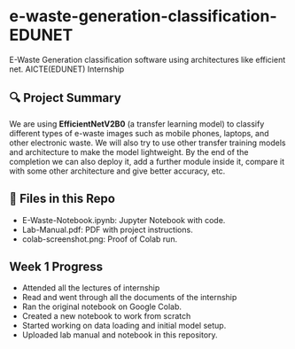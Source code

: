# e-waste-generation-classification-EDUNET
E-Waste Generation classification software using architectures like efficient net. AICTE(EDUNET) Internship

## 🔍 Project Summary
We are using **EfficientNetV2B0** (a transfer learning model) to classify different types of e-waste images such as mobile phones, laptops, and other electronic waste. We will also try to use other transfer training models and architecture to make the model lightweight. By the end of the completion we can also deploy it, add a further module inside it, compare it with some other architecture and give better accuracy, etc.

## 📂 Files in this Repo
- E-Waste-Notebook.ipynb: Jupyter Notebook with code.
- Lab-Manual.pdf: PDF with project instructions.
- colab-screenshot.png: Proof of Colab run.

##  Week 1 Progress
- Attended all the lectures of internship
- Read and went through all the documents of the internship
- Ran the original notebook on Google Colab.
- Created a new notebook to work from scratch
- Started working on data loading and initial model setup.
- Uploaded lab manual and notebook in this repository.

